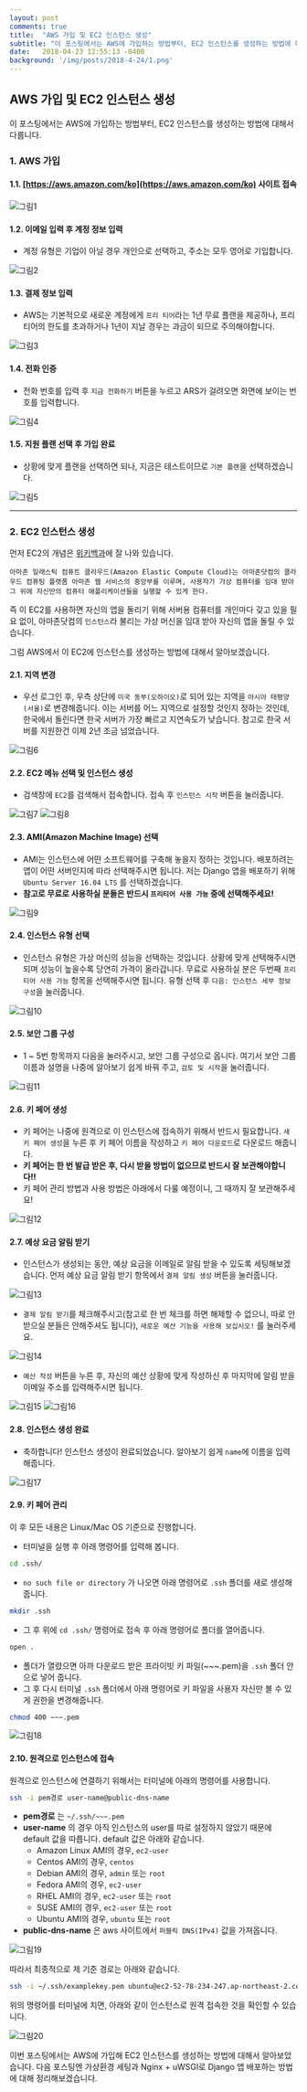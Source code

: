 ```yaml
---
layout: post
comments: true
title:  "AWS 가입 및 EC2 인스턴스 생성"
subtitle: "이 포스팅에서는 AWS에 가입하는 방법부터, EC2 인스턴스를 생성하는 방법에 대해서 다룹니다."
date:   2018-04-23 12:55:13 -0400
background: '/img/posts/2018-4-24/1.png'
---
```



## AWS 가입 및 EC2 인스턴스 생성
이 포스팅에서는 AWS에 가입하는 방법부터, EC2 인스턴스를 생성하는 방법에 대해서 다룹니다.
### 1. AWS 가입
#### 1.1. [https://aws.amazon.com/ko](https://aws.amazon.com/ko) 사이트 접속

![그림1]('/img/posts/2018-4-24/1.png')

#### 1.2. 이메일 입력 후 계정 정보 입력
* 계정 유형은 기업이 아닐 경우 개인으로 선택하고, 주소는 모두 영어로 기입합니다.

![그림2]('/img/posts/2018-4-24/2.png')

#### 1.3. 결제 정보 입력
* AWS는 기본적으로 새로운 계정에게 `프리 티어`라는 1년 무료 플랜을 제공하나, 프리 티어의 한도를 초과하거나 1년이 지날 경우는 과금이 되므로 주의해야합니다.

![그림3]('/img/posts/2018-4-24/3.png')

#### 1.4. 전화 인증
* 전화 번호를 입력 후 `지금 전화하기` 버튼을 누르고 ARS가 걸려오면 화면에 보이는 번호를 입력합니다.

![그림4]('/img/posts/2018-4-24/4.png')

#### 1.5. 지원 플랜 선택 후 가입 완료
* 상황에 맞게 플랜을 선택하면 되나, 지금은 테스트이므로 `기본 플랜`을 선택하겠습니다.

![그림5]('/img/posts/2018-4-24/5.png')

------------------------------------------------------------------------------

### 2. EC2 인스턴스 생성
먼저 EC2의 개념은 [위키백과](https://ko.wikipedia.org/wiki/%EC%95%84%EB%A7%88%EC%A1%B4_%EC%9D%BC%EB%9E%98%EC%8A%A4%ED%8B%B1_%EC%BB%B4%ED%93%A8%ED%8A%B8_%ED%81%B4%EB%9D%BC%EC%9A%B0%EB%93%9C)에 잘 나와 있습니다.

```
아마존 일래스틱 컴퓨트 클라우드(Amazon Elastic Compute Cloud)는 아마존닷컴의 클라우드 컴퓨팅 플랫폼 아마존 웹 서비스의 중앙부를 이루며, 사용자가 가상 컴퓨터를 임대 받아 그 위에 자신만의 컴퓨터 애플리케이션들을 실행할 수 있게 한다.
```

즉 이 EC2를 사용하면 자신의 앱을 돌리기 위해 서버용 컴퓨터를 개인마다 갖고 있을 필요 없이, 아마존닷컴의 `인스턴스`라 불리는 가상 머신을 임대 받아 자신의 앱을 돌릴 수 있습니다.

그럼 AWS에서 이 EC2에 인스턴스를 생성하는 방법에 대해서 알아보겠습니다.

#### 2.1. 지역 변경
* 우선 로그인 후, 우측 상단에 `미국 동부(오하이오)`로 되어 있는 지역을 `아시아 태평양(서울)`로 변경해줍니다. 이는 서버를 어느 지역으로 설정할 것인지 정하는 것인데, 한국에서 돌린다면 한국 서버가 가장 빠르고 지연속도가 낮습니다. 참고로 한국 서버를 지원한건 이제 2년 조금 넘었습니다.

![그림6]('/img/posts/2018-4-24/6.png')

#### 2.2. EC2 메뉴 선택 및 인스턴스 생성
* 검색창에 `EC2`를 검색해서 접속합니다. 접속 후 `인스턴스 시작` 버튼을 눌러줍니다.

![그림7]('/img/posts/2018-4-24/7.png')
![그림8]('/img/posts/2018-4-24/8.png')

#### 2.3. AMI(Amazon Machine Image) 선택
* AMI는 인스턴스에 어떤 소프트웨어를 구축해 놓을지 정하는 것입니다. 배포하려는 앱이 어떤 서버인지에 따라 선택해주시면 됩니다. 저는 Django 앱을 배포하기 위해 `Ubuntu Server 16.04 LTS` 를 선택하겠습니다.
* **참고로 무료로 사용하실 분들은 반드시 `프리티어 사용 가능` 중에 선택해주세요!**

![그림9]('/img/posts/2018-4-24/9.png')

#### 2.4. 인스턴스 유형 선택
* 인스턴스 유형은 가상 머신의 성능을 선택하는 것입니다. 상황에 맞게 선택해주시면 되며 성능이 높을수록 당연히 가격이 올라갑니다. 무료로 사용하실 분은 두번째 `프리티어 사용 가능` 항목을 선택해주시면 됩니다. 유형 선택 후 `다음: 인스턴스 세부 정보 구성`을 눌러줍니다.

![그림10]('/img/posts/2018-4-24/10.png')

#### 2.5. 보안 그룹 구성
* 1 ~ 5번 항목까지 다음을 눌러주시고, 보안 그룹 구성으로 옵니다. 여기서 보안 그룹 이름과 설명을 나중에 알아보기 쉽게 바꿔 주고, `검토 및 시작`을 눌러줍니다.

![그림11]('/img/posts/2018-4-24/11.png')

#### 2.6. 키 페어 생성
* 키 페어는 나중에 원격으로 이 인스턴스에 접속하기 위해서 반드시 필요합니다. `새 키 페어 생성`을 누른 후 키 페어 이름을 작성하고 `키 페어 다운로드`로 다운로드 해줍니다.
* **키 페어는 한 번 발급 받은 후, 다시 받을 방법이 없으므로 반드시 잘 보관해야합니다!!**
* 키 페어 관리 방법과 사용 방법은 아래에서 다룰 예정이니, 그 때까지 잘 보관해주세요!

![그림12]('/img/posts/2018-4-24/12.png')

#### 2.7. 예상 요금 알림 받기
* 인스턴스가 생성되는 동안, 예상 요금을 이메일로 알림 받을 수 있도록 세팅해보겠습니다. 먼저 예상 요금 알림 받기 항목에서 `결제 알림 생성` 버튼을 눌러줍니다.

![그림13]('/img/posts/2018-4-24/13.png')

* `결제 알림 받기`를 체크해주시고(참고로 한 번 체크를 하면 해제할 수 없으니, 따로 안받으실 분들은 안해주셔도 됩니다), `새로운 예산 기능을 사용해 보십시오!` 를 눌러주세요.

![그림14]('/img/posts/2018-4-24/14.png')

* `예산 작성` 버튼을 누른 후, 자신의 예산 상황에 맞게 작성하신 후 마지막에 알림 받을 이메일 주소를 입력해주시면 됩니다.

![그림15]('/img/posts/2018-4-24/15.png')
![그림16]('/img/posts/2018-4-24/16.png')

#### 2.8. 인스턴스 생성 완료
* 축하합니다! 인스턴스 생성이 완료되었습니다. 알아보기 쉽게 `name`에 이름을 입력해줍니다.

![그림17]('/img/posts/2018-4-24/17.png')

#### 2.9. 키 페어 관리
이 후 모든 내용은 Linux/Mac OS 기준으로 진행합니다.

* 터미널을 실행 후 아래 명령어를 입력해 봅니다.

```bash
cd .ssh/
```

* `no such file or directory` 가 나오면 아래 명령어로 `.ssh` 폴더를 새로 생성해줍니다.

```bash
mkdir .ssh
```

* 그 후 위에 ```cd .ssh/``` 명령어로 접속 후 아래 명령어로 폴더를 열어줍니다.

```bash
open .
```

* 폴더가 열렸으면 아까 다운로드 받은 프라이빗 키 파일(~~~.pem)을 `.ssh` 폴더 안으로 넣어 줍니다.
* 그 후 다시 터미널 `.ssh` 폴더에서 아래 명령어로 키 파일을 사용자 자신만 볼 수 있게 권한을 변경해줍니다.

```bash
chmod 400 ~~~.pem
```

![그림18]('/img/posts/2018-4-24/18.png')

#### 2.10. 원격으로 인스턴스에 접속
원격으로 인스턴스에 연결하기 위해서는 터미널에 아래의 명령어를 사용합니다.

```bash
ssh -i pem경로 user-name@public-dns-name
```

* **pem경로** 는 `~/.ssh/~~~.pem `
* **user-name** 의 경우 아직 인스턴스의 user를 따로 설정하지 않았기 때문에 default 값을 따릅니다. default 값은 아래와 같습니다.
	* Amazon Linux AMI의 경우, `ec2-user`
	* Centos AMI의 경우, `centos`
	* Debian AMI의 경우, `admin` 또는 `root`
	* Fedora AMI의 경우, `ec2-user`
	* RHEL AMI의 경우, `ec2-user` 또는 `root`
	* SUSE AMI의 경우, `ec2-user` 또는 `root`
	* Ubuntu AMI의 경우, `ubuntu` 또는 `root`
* **public-dns-name** 은 aws 사이트에서 `퍼블릭 DNS(IPv4)` 값을 가져옵니다.

![그림19]('/img/posts/2018-4-24/19.png')

따라서 최종적으로 제 기준 경로는 아래와 같습니다.

```bash
ssh -i ~/.ssh/examplekey.pem ubuntu@ec2-52-78-234-247.ap-northeast-2.compute.amazonaws.com
```

위의 명령어를 터미널에 치면, 아래와 같이 인스턴스로 원격 접속한 것을 확인할 수 있습니다.

![그림20]('/img/posts/2018-4-24/20.png')




이번 포스팅에서는 AWS에 가입해 EC2 인스턴스를 생성하는 방법에 대해서 알아보았습니다. 다음 포스팅엔 가상환경 세팅과 Nginx + uWSGI로 Django 앱 배포하는 방법에 대해 정리해보겠습니다.
